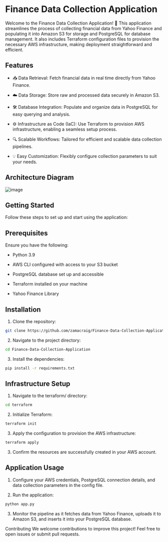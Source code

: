 # Finance Data Collection Application
Welcome to the Finance Data Collection Application! 🚀 This application streamlines the process of collecting financial data from Yahoo Finance and populating it into Amazon S3 for storage and PostgreSQL for database management. It also includes Terraform configuration files to provision the necessary AWS infrastructure, making deployment straightforward and efficient.

## Features
- 📥 Data Retrieval: Fetch financial data in real time directly from Yahoo Finance.

- ☁️ Data Storage: Store raw and processed data securely in Amazon S3.

- 🛠️ Database Integration: Populate and organize data in PostgreSQL for easy querying and analysis.

- ⚙️ Infrastructure as Code (IaC): Use Terraform to provision AWS infrastructure, enabling a seamless setup process.

- 🔍 Scalable Workflows: Tailored for efficient and scalable data collection pipelines.

- 💡 Easy Customization: Flexibly configure collection parameters to suit your needs.

## Architecture Diagram
![image](https://github.com/user-attachments/assets/b409b783-9846-4469-be4c-9e5b31d1a2e3)


## Getting Started
Follow these steps to set up and start using the application:

## Prerequisites
Ensure you have the following:

- Python 3.9

- AWS CLI configured with access to your S3 bucket

- PostgreSQL database set up and accessible

- Terraform installed on your machine

- Yahoo Finance Library

## Installation
1. Clone the repository:

```bash
git clone https://github.com/zamacraig/Finance-Data-Collection-Application.git
```

2. Navigate to the project directory:

```bash
cd Finance-Data-Collection-Application
```

3. Install the dependencies:

```bash
pip install -r requirements.txt
```

## Infrastructure Setup
1. Navigate to the terraform/ directory:

```bash
cd terraform
```

2. Initialize Terraform:

```bash
terraform init
```

3. Apply the configuration to provision the AWS infrastructure:

```bash
terraform apply
```

3. Confirm the resources are successfully created in your AWS account.

## Application Usage
1. Configure your AWS credentials, PostgreSQL connection details, and data collection parameters in the config file.

2. Run the application:

```bash
python app.py
```

3. Monitor the pipeline as it fetches data from Yahoo Finance, uploads it to Amazon S3, and inserts it into your PostgreSQL database.

Contributing
We welcome contributions to improve this project! Feel free to open issues or submit pull requests.
